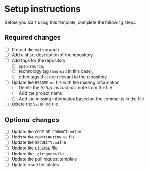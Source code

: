 # Setup instructions

Before you start using this template, complete the following steps:

## Required changes

- [ ] Protect the `main` branch
- [ ] Add a short description of the repository
- [ ] Add tags for the repository
  - [ ] `open-source`,
  - [ ] technology tag (`android` in this case),
  - [ ] other tags that are relevant to the repository
- [ ] Update the `README.md` file with the missing information
  - [ ] Delete the _Setup instructions_ note from the file
  - [ ] Add the project name
  - [ ] Add the missing information based on the comments in the file
- [ ] Delete the `SETUP.md` file
  
## Optional changes

- [ ] Update the `CODE_OF_CONDUCT.md` file
- [ ] Update the `CONTRIBUTING.md` file
- [ ] Update the `SECURITY.md` file
- [ ] Update the `LICENSE` file
- [ ] Update the `.gitignore` file
- [ ] Update the pull request template
- [ ] Update issue templates
